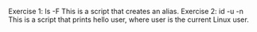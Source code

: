 Exercise 1: ls -F This is a script that  creates an alias.
Exercise 2: id -u -n This is a script that  prints hello user, where user is the current Linux user.
